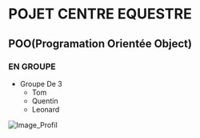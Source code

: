 # POJET CENTRE EQUESTRE
## POO(Programation Orientée Object)
### EN GROUPE

* Groupe De 3
    * Tom
    * Quentin
    * Leonard

![Image_Profil](https://github.com/user-attachments/assets/b978bdab-4dc6-4cfd-96a3-b3d82d15e27a)
